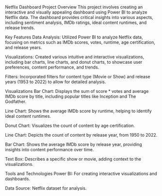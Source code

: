 Netflix Dashboard Project
Overview
This project involves creating an interactive and visually appealing dashboard using Power BI to analyze Netflix data. The dashboard provides critical insights into various aspects, including sentiment analysis, IMDb ratings, ideal content runtimes, and release trends.

Key Features
Data Analysis: Utilized Power BI to analyze Netflix data, focusing on metrics such as IMDb scores, votes, runtime, age certification, and release years.

Visualizations: Created various intuitive and interactive visualizations, including bar charts, line charts, and donut charts, to showcase user preferences, content performance, and trends.

Filters: Incorporated filters for content type (Movie or Show) and release years (1953 to 2022) to allow for detailed analysis.

Visualizations
Bar Chart: Displays the sum of score * votes and average IMDb score by title, including popular titles like Inception and The Godfather.

Line Chart: Shows the average IMDb score by runtime, helping to identify ideal content runtimes.

Donut Chart: Visualizes the count of content by age certification.

Line Chart: Depicts the count of content by release year, from 1950 to 2022.

Bar Chart: Shows the average IMDb score by release year, providing insights into content performance over time.

Text Box: Describes a specific show or movie, adding context to the visualizations.

Tools and Technologies
Power BI: For creating interactive visualizations and dashboards.

Data Source: Netflix dataset for analysis.
